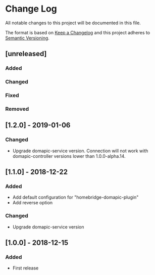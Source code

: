 # Change Log
All notable changes to this project will be documented in this file.

The format is based on [Keep a Changelog](http://keepachangelog.com/) 
and this project adheres to [Semantic Versioning](http://semver.org/).

## [unreleased]
### Added
### Changed
### Fixed
### Removed

## [1.2.0] - 2019-01-06
### Changed
- Upgrade domapic-service version. Connection will not work with domapic-controller versions lower than 1.0.0-alpha.14.

## [1.1.0] - 2018-12-22
### Added
- Add default configuration for "homebridge-domapic-plugin"
- Add reverse option

### Changed
- Upgrade domapic-service version

## [1.0.0] - 2018-12-15
### Added
- First release
